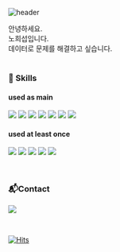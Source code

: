 ![header](https://capsule-render.vercel.app/api?&type=waving&color=gradient&height=200&section=header&text=Hello%20World!&desc=I'm%20Huiseop&&fontAlignY=37&descSize=25&fontSize=70&descAlign=64&descAlignY=57)

안녕하세요.<br>
노희섭입니다.<br>
데이터로 문제를 해결하고 싶습니다. <br>
<br>


<h3> 💪 Skills </h3>
<h4> used as main </h4>
<p>
  <img src="https://img.shields.io/badge/Python-3766AB?style=flat-square&logo=Python&logoColor=white"/>
  <img src="https://img.shields.io/badge/Amazon AWS-FF9900?style=flat-square&logo=amazonaws&logoColor=white"/>
  <img src="https://img.shields.io/badge/Selenium-43B02A?style=flat-square&logo=Selenium&logoColor=white">
  <img src="https://img.shields.io/badge/TensorFlow-FF6F00?style=flat-square&logo=TensorFlow&logoColor=white">
  <img src="https://img.shields.io/badge/scikit-learn-F7931E?style=flat-square&logo=scikit-learn&logoColor=white">
  <img src="https://img.shields.io/badge/Google Colab-F9AB00?style=flat-square&logo=Google Colab&logoColor=white">

  <img src="https://img.shields.io/badge/Pandas-150458?style=flat-square&logo=Pandas&logoColor=white">
  </p>

<h4> used at least once </h4>
<p>
  <img src="https://img.shields.io/badge/PostgreSQL-4169E1?style=flat-square&logo=PostgreSQL&logoColor=white">
  <img src="https://img.shields.io/badge/Flask-000000?style=flat-square&logo=Flask&logoColor=white">
  <img src="https://img.shields.io/badge/MongoDB-47A248?style=flat-square&logo=MongoDB&logoColor=white">
  <img src="https://img.shields.io/badge/Postman-FF6C37?style=flat-square&logo=Postman&logoColor=white">
  <img src="https://img.shields.io/badge/Docker-2496ED?style=flat-square&logo=Docker&logoColor=white">
</p>

<br>
<h3> 📬Contact </h3>
<p>
  <a href="bs02010@naver.com" target="_blank"><img src="https://img.shields.io/badge/bs02010@naver.com-03C75A?style=flat-square&logo=Naver&logoColor=white"/></a>
</p>
<br>

[![Hits](https://hits.seeyoufarm.com/api/count/incr/badge.svg?url=https%3A%2F%2Fgithub.com%2FHuiseop123%2Fhit-counter&count_bg=%23235FE1&title_bg=%23437F97&icon=github.svg&icon_color=%23FFFFFF&title=hits&edge_flat=true)](https://hits.seeyoufarm.com)
